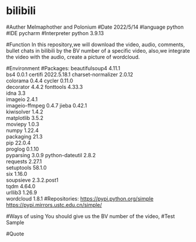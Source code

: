 # bilibili
#Auther Melmaphother and Polonium
#Date 2022/5/14
#language python
#IDE pycharm
#Interpreter python 3.9.13

#Function
  In this repository,we will download the video, audio, comments, bullet chats in bilibili by the BV number of a specific video,
  also,we integrate the video with the audio, create a picture of wordcloud.

#Environment
  #Packages:
    beautifulsoup4	        4.11.1	
    bs4                  	  0.0.1	
    certifi	                2022.5.18.1	
    charset-normalizer	    2.0.12	
    colorama	              0.4.4	
    cycler	                0.11.0	
    decorator	              4.4.2	
    fonttools	              4.33.3	
    idna	                  3.3	
    imageio	                2.4.1	
    imageio-ffmpeg          0.4.7
    jieba	                  0.42.1	
    kiwisolver	            1.4.2	
    matplotlib	            3.5.2	
    moviepy	                1.0.3	
    numpy	                  1.22.4	
    packaging	              21.3	
    pip	                    22.0.4	
    proglog	                0.1.10	
    pyparsing	              3.0.9	
    python-dateutil	        2.8.2	
    requests	              2.27.1	
    setuptools	            58.1.0	
    six	                    1.16.0	
    soupsieve	              2.3.2.post1	
    tqdm	                  4.64.0	
    urllib3	                1.26.9	
    wordcloud	              1.8.1	
  #Repositories:
    https://pypi.python.org/simple
    https://pypi.mirrors.ustc.edu.cn/simple/

#Ways of using
  You should give us the BV number of the video,
#Test Sample
  
#Quote
  

